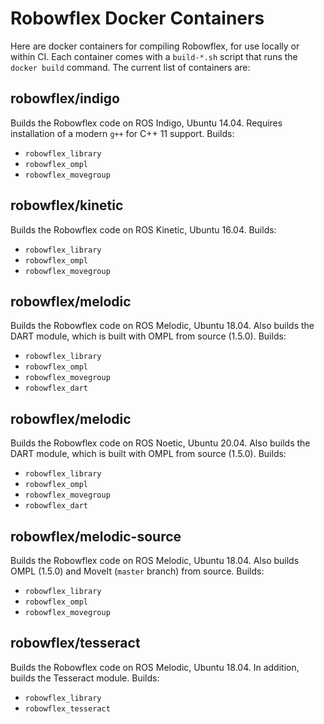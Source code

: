 # Robowflex Docker Containers

Here are docker containers for compiling Robowflex, for use locally or within CI.
Each container comes with a `build-*.sh` script that runs the `docker build` command.
The current list of containers are:

## robowflex/indigo
Builds the Robowflex code on ROS Indigo, Ubuntu 14.04.
Requires installation of a modern `g++` for C++ 11 support.
Builds:
- `robowflex_library`
- `robowflex_ompl`
- `robowflex_movegroup`

## robowflex/kinetic
Builds the Robowflex code on ROS Kinetic, Ubuntu 16.04.
Builds:
- `robowflex_library`
- `robowflex_ompl`
- `robowflex_movegroup`

## robowflex/melodic
Builds the Robowflex code on ROS Melodic, Ubuntu 18.04.
Also builds the DART module, which is built with OMPL from source (1.5.0).
Builds:
- `robowflex_library`
- `robowflex_ompl`
- `robowflex_movegroup`
- `robowflex_dart`

## robowflex/melodic
Builds the Robowflex code on ROS Noetic, Ubuntu 20.04.
Also builds the DART module, which is built with OMPL from source (1.5.0).
Builds:
- `robowflex_library`
- `robowflex_ompl`
- `robowflex_movegroup`
- `robowflex_dart`

## robowflex/melodic-source
Builds the Robowflex code on ROS Melodic, Ubuntu 18.04.
Also builds OMPL (1.5.0) and MoveIt (`master` branch) from source.
Builds:
- `robowflex_library`
- `robowflex_ompl`
- `robowflex_movegroup`

## robowflex/tesseract
Builds the Robowflex code on ROS Melodic, Ubuntu 18.04.
In addition, builds the Tesseract module.
Builds:
- `robowflex_library`
- `robowflex_tesseract`
